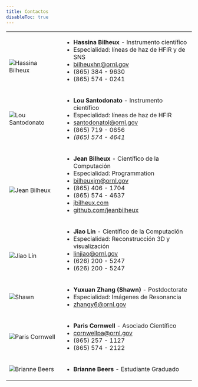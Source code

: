 ```yaml
---
title: Contactos
disableToc: true
---
```


|  |  |
| ------ | ----------- |
| <h2 id='hassina_bilheux'></h2> ![Hassina Bilheux](/images/contacts/hassina.jpg) | <ul><li>**Hassina Bilheux** - Instrumento científico</li><li>Especialidad: líneas de haz de HFIR y de SNS</li><li><i class='fa fa-envelope-open'></i> bilheuxhn@ornl.gov</li><li><i class='fa fa-mobile'></i> (865) 384 - 9630</li><li><i class='fa fa-phone'></i> (865) 574 - 0241</li></ul> |
| ![Lou Santodonato](/images/contacts/lou.png) | <ul><li>**Lou Santodonato** - Instrumento científico</li><li>Especialidad: líneas de haz de HFIR</li><li><i class='fa fa-envelope-open'></i> santodonatol@ornl.gov</li><li><i class='fa fa-mobile'></i> (865) 719 - 0656</li><li> <i class='fa fa-phone'> (865) 574 - 4641</li></ul> |
| <h2 id='jean_bilheux'></h2> ![Jean Bilheux](/images/contacts/jean.png) | <ul><li>**Jean Bilheux** - Científico de la Computación</li><li>Especialidad: Programmation</li><li><i class='fa fa-envelope-open'></i> bilheuxjm@ornl.gov</li><li><i class='fa fa-mobile'></i> (865) 406 - 1704</li><li><i class='fa fa-phone'></i> (865) 574 - 4637</li><li><i class='fa fa-external-link'></i> <a href='http://jbilheux.com'>jbilheux.com</a></li><li><i class='fa fa-github'></i> <a href='https://github.com/jeanbilheux'>github.com/jeanbilheux</a></li>    <ul> |
| <h2 id='jiao_lin'></h2> ![Jiao Lin](/images/contacts/jiao.png) | <ul><li>**Jiao Lin** - Científico de la Computación</li><li>Especialidad: Reconstrucción 3D y visualización</li><li><i class='fa fa-envelope-open'></i> linjiao@ornl.gov</li><li><i class='fa fa-mobile'></i> (626) 200 - 5247</li><li><i class='fa fa-phone'></i> (626) 200 - 5247</li> <ul> |
| ![Shawn](/images/contacts/shawn.png) | <ul><li>**Yuxuan Zhang (Shawn)** - Postdoctorate</li><li>Especialidad: Imágenes de Resonancia</li><li><i class='fa fa-envelope-open'></i> zhangy6@ornl.gov</li></ul> |
| ![Paris Cornwell](/images/contacts/paris.png) | <ul><li>**Paris Cornwell** - Asociado Científico </li><li><i class='fa fa-envelope-open'></i> cornwellpa@ornl.gov</li><li><i class='fa fa-mobile'></i> (865) 257 - 1127</li><li><i class='fa fa-phone'></i> (865) 574 - 2122</li></ul>  |
| ![Brianne Beers](/images/contacts/brianne.png) | <ul><li>**Brianne Beers** - Estudiante Graduado </li></ul> |



